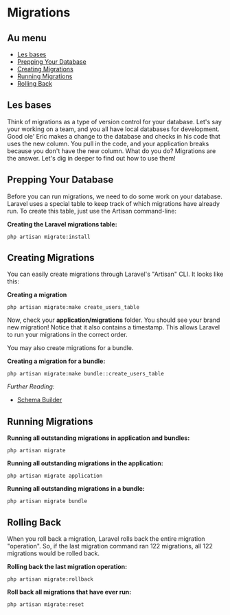 # Migrations

## Au menu

- [Les bases](#the-basics)
- [Prepping Your Database](#prepping-your-database)
- [Creating Migrations](#creating-migrations)
- [Running Migrations](#running-migrations)
- [Rolling Back](#rolling-back)

<a name="the-basics"></a>
## Les bases

Think of migrations as a type of version control for your database. Let's say your working on a team, and you all have local databases for development. Good ole' Eric makes a change to the database and checks in his code that uses the new column. You pull in the code, and your application breaks because you don't have the new column. What do you do? Migrations are the answer. Let's dig in deeper to find out how to use them!

<a name="prepping-your-database"></a>
## Prepping Your Database

Before you can run migrations, we need to do some work on your database. Laravel uses a special table to keep track of which migrations have already run. To create this table, just use the Artisan command-line:

**Creating the Laravel migrations table:**

	php artisan migrate:install

<a name="creating-migrations"></a>
## Creating Migrations

You can easily create migrations through Laravel's "Artisan" CLI. It looks like this:

**Creating a migration**

	php artisan migrate:make create_users_table

Now, check your **application/migrations** folder. You should see your brand new migration! Notice that it also contains a timestamp. This allows Laravel to run your migrations in the correct order.

You may also create migrations for a bundle. 

**Creating a migration for a bundle:**

	php artisan migrate:make bundle::create_users_table

*Further Reading:*

- [Schema Builder](/guides/v3/database/schema)

<a name="running-migrations"></a>
## Running Migrations

**Running all outstanding migrations in application and bundles:**

	php artisan migrate

**Running all outstanding migrations in the application:**

	php artisan migrate application

**Running all outstanding migrations in a bundle:**

	php artisan migrate bundle

<a name="rolling-back"></a>
## Rolling Back

When you roll back a migration, Laravel rolls back the entire migration "operation". So, if the last migration command ran 122 migrations, all 122 migrations would be rolled back.

**Rolling back the last migration operation:**

	php artisan migrate:rollback

**Roll back all migrations that have ever run:**

	php artisan migrate:reset